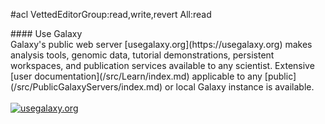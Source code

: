 #acl VettedEditorGroup:read,write,revert All:read
<div class='center'>
#### Use Galaxy

</div>
Galaxy's public web server [usegalaxy.org](https://usegalaxy.org) makes analysis tools, genomic data, tutorial demonstrations, persistent workspaces, and publication services available to any scientist.  Extensive [user documentation](/src/Learn/index.md) applicable to any [public](/src/PublicGalaxyServers/index.md) or local Galaxy instance is available.  
<br /><br />
<div class='center'>
<a href='http://usegalaxy.org/'><img src="/src/Images/Logos/UseGalaxyOrgLogoShadow200.png" alt="usegalaxy.org"  /></a>
</div>
